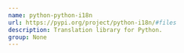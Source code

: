 ```yaml
---
name: python-python-i18n
url: https://pypi.org/project/python-i18n/#files
description: Translation library for Python.
group: None
---
```

